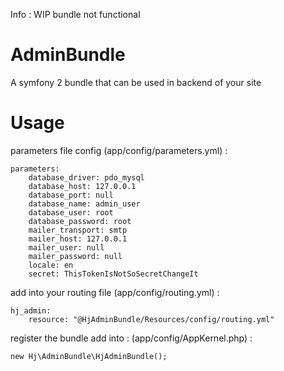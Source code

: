 Info : WIP bundle not functional

AdminBundle
===========

A symfony 2 bundle that can be used in backend of your site

Usage
=======

parameters file config (app/config/parameters.yml) :

    parameters:
        database_driver: pdo_mysql
        database_host: 127.0.0.1
        database_port: null
        database_name: admin_user
        database_user: root
        database_password: root
        mailer_transport: smtp
        mailer_host: 127.0.0.1
        mailer_user: null
        mailer_password: null
        locale: en
        secret: ThisTokenIsNotSoSecretChangeIt

add into your routing file (app/config/routing.yml) :

    hj_admin:
        resource: "@HjAdminBundle/Resources/config/routing.yml"

register the bundle add into : (app/config/AppKernel.php) :

    new Hj\AdminBundle\HjAdminBundle();
